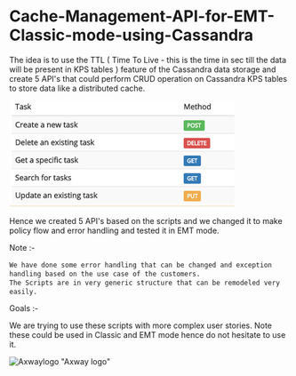 # Cache-Management-API-for-EMT-Classic-mode-using-Cassandra


The idea is to use the TTL ( Time To Live - this is the time in sec till the data will be present in KPS tables ) feature of the Cassandra data storage and create 5 API's that could perform CRUD operation on Cassandra KPS tables to store data like a distributed cache.

![CRUD]( https://github.com/Axway-API-Management-Plus/Cache-Management-API-for-EMT-Classic-mode-using-Cassandra/blob/master/lib/images/Crud.PNG )

Hence we created 5 API's based on the scripts and we changed it to make policy flow and error handling and tested it in EMT mode.

Note :-

    We have done some error handling that can be changed and exception handling based on the use case of the customers.
    The Scripts are in very generic structure that can be remodeled very easily.

Goals :-

We are trying to use these scripts with more complex user stories. 
Note these could be used in Classic and EMT mode hence do not hesitate to use it. 

![Axwaylogo]( https://github.com/Axway-API-Management/Common/blob/master/img/AxwayLogoSmall.png ) "Axway logo"
